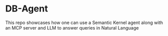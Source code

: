 # DB-Agent
This repo showcases how one can use a Semantic Kernel agent along with an MCP server and LLM to answer queries in Natural Language
